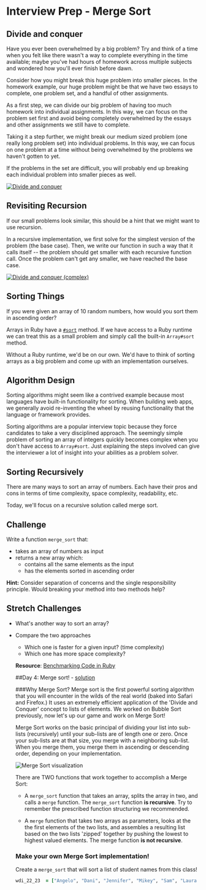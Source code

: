 # Interview Prep - Merge Sort

## Divide and conquer

Have you ever been overwhelmed by a big problem? Try and think of a time when you felt like there wasn't a way to complete everything in the time available; maybe you've had hours of homework across multiple subjects and wondered how you'll ever finish before dawn.

Consider how you might break this huge problem into smaller pieces. In the homework example, our huge problem might be that we have two essays to complete, one problem set, and a handful of other assignments.

As a first step, we can divide our big problem of having too much homework into individual assignments. In this way, we can focus on the problem set first and avoid being completely overwhelmed by the essays and other assignments we still have to complete.

Taking it a step further, we might break our medium sized problem (one really long problem set) into individual problems. In this way, we can focus on one problem at a time without being overwhelmed by the problems we haven't gotten to yet.

If the problems in the set are difficult, you will probably end up breaking each individual problem into smaller pieces as well.

[![Divide and conquer](https://s3.amazonaws.com/ka-cs-algorithms/divide_conquer_1_step.png)](https://www.khanacademy.org/computing/computer-science/algorithms/merge-sort/a/divide-and-conquer-algorithms)

## Revisiting Recursion

If our small problems look similar, this should be a hint that we might want to use recursion.

In a recursive implementation, we first solve for the simplest version of the problem (the base case). Then, we write our function in such a way that it calls itself -- the problem should get smaller with each recursive function call. Once the problem can't get any smaller, we have reached the base case.

[![Divide and conquer (complex)](https://s3.amazonaws.com/ka-cs-algorithms/divide_conquer_3_steps.png)](https://www.khanacademy.org/computing/computer-science/algorithms/merge-sort/a/divide-and-conquer-algorithms)

## Sorting Things

If you were given an array of 10 random numbers, how would you sort them in ascending order?

Arrays in Ruby have a [`#sort`](http://ruby-doc.org/core-2.2.0/Array.html#method-i-sort) method. If we have access to a Ruby runtime we can treat this as a small problem and simply call the built-in `Array#sort` method.

Without a Ruby runtime, we'd be on our own. We'd have to think of sorting arrays as a big problem and come up with an implementation ourselves.

## Algorithm Design

Sorting algorithms might seem like a contrived example because most languages have built-in functionality for sorting. When building web apps, we generally avoid re-inventing the wheel by reusing functionality that the language or framework provides.

Sorting algorithms are a popular interview topic because they force candidates to take a very disciplined approach. The seemingly simple problem of sorting an array of integers quickly becomes complex when you don't have access to `Array#sort`. Just explaining the steps involved can give the interviewer a lot of insight into your abilities as a problem solver.

## Sorting Recursively

There are many ways to sort an array of numbers. Each have their pros and cons in terms of time complexity, space complexity, readability, etc.

Today, we'll focus on a recursive solution called merge sort.

## Challenge

Write a function `merge_sort` that:
- takes an array of numbers as input
- returns a new array which:
  - contains all the same elements as the input
  - has the elements sorted in ascending order

**Hint:** Consider separation of concerns and the single responsibility principle. Would breaking your method into two methods help?

## Stretch Challenges

  - What's another way to sort an array?
  - Compare the two approaches
    - Which one is faster for a given input? (time complexity)
    - Which one has more space complexity?

    **Resource**: [Benchmarking Code in Ruby](http://rubylearning.com/blog/2013/06/19/how-do-i-benchmark-ruby-code/)

    ##Day 4: Merge sort! - [solution](drills_solutions.md)

    ###Why Merge Sort?
    Merge sort is the first powerful sorting algorithm that you will encounter in the wilds of the real world (baked into Safari and Firefox.)  It uses an extremely efficient application of the 'Divide and Conquer' concept to lists of elements.  We worked on Bubble Sort previously, now let's up our game and work on Merge Sort!

    Merge Sort works on the basic principal of dividing your list into sub-lists (recursively) until your sub-lists are of length one or zero.  Once your sub-lists are at that size, you merge with a neighboring sub-list.  When you merge them, you merge them in ascending or descending order, depending on your implementation.  

    ![Merge Sort visualization](https://webdocs.cs.ualberta.ca/~holte/T26/Lecture6Fig6.gif)

    There are TWO functions that work together to accomplish a Merge Sort:

    -  A `merge_sort` function that takes an array, splits the array in two, and calls a `merge` function.  The `merge_sort` function **is recursive**.  Try to remember the prescribed function structuring we recommended.

    -  A `merge` function that takes two arrays as parameters, looks at the the first elements of the two lists, and assembles a resulting list based on the two lists 'zipped' together by pushing the lowest to highest valued elements. The merge function **is not recursive**.

    ### Make your own Merge Sort implementation!
    Create a `merge_sort` that will sort a list of student names from this class!

    ```ruby
    wdi_22_23  = ["Angelo", "Dani", "Jennifer", "Mikey", "Sam", "Laura E.", "Chris", "Margaux", "Uriel", "Josh", "Francesca", "Racha", "Brian", "Jamey", "Laura b.", "Riley", "Matt", "Ling", "Annie", "John", "Meredith", "Breana", "Michael", "Brendan", "Vince", "Emily A.", "Jeehye", "Emily K.", "Jorge", "Eric", "Natasha", "Scot", "Zain", "Isom", "Noel", "Roy"]
    ```
